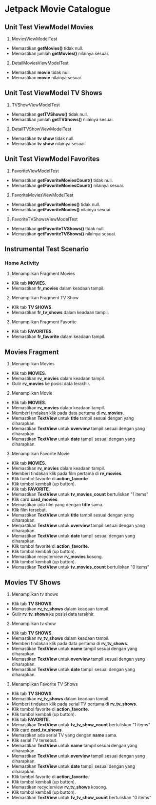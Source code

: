 # Jetpack Movie Catalogue

## Unit Test ViewModel Movies

1. MoviesViewModelTest
  - Memastikan **getMovies()** tidak null.
  - Memastikan jumlah **getMovies()** nilainya sesuai.
  
2. DetailMoviesViewModelTest
  - Memastikan **movie** tidak null.
  - Memastikan **movie** nilainya sesuai.
  
## Unit Test ViewModel TV Shows

1. TVShowViewModelTest
  - Memastikan **getTVShows()** tidak null.
  - Memastikan jumlah **getTVShows()** nilainya sesuai.
  
2. DetailTVShowViewModelTest
  - Memastikan **tv show** tidak null.
  - Memastikan **tv show** nilainya sesuai.

## Unit Test ViewModel Favorites

1. FavoriteViewModelTest
  - Memastikan **getFavoriteMoviesCount()** tidak null.
  - Memastikan **getFavoriteMoviesCount()** nilainya sesuai.
  
2. FavoriteMoviesViewModelTest
  - Memastikan **getFavoriteMovies()** tidak null.
  - Memastikan **getFavoriteMovies()** nilainya sesuai.
  
3. FavoriteTVShowsViewModelTest
  - Memastikan **getFavoriteTVShows()** tidak null.
  - Memastikan **getFavoriteTVShows()** nilainya sesuai.
  
## Instrumental Test Scenario

### Home Activity

1. Menampilkan Fragment Movies
  - Klik tab **MOVIES**.
  - Memastikan **fr_movies** dalam keadaan tampil.

2. Menampilkan Fragment TV Show
  - Klik tab **TV SHOWS**.
  - Memastikan **fr_tv_shows** dalam keadaan tampil.
  
3. Menampilkan Fragment Favorite
  - Klik tab **FAVORITES**.
  - Memastikan **fr_favorite** dalam keadaan tampil. 

## Movies Fragment

1. Menampilkan Movies
  - Klik tab **MOVIES**.
  - Memastikan **rv_movies** dalam keadaan tampil.
  - Gulir **rv_movies** ke posisi data terakhir.
  
2. Menampilkan Movie
  - Klik tab **MOVIES**.
  - Memastikan **rv_movies** dalam keadaan tampil.
  - Memberi tindakan klik pada data pertama di **rv_movies**.
  - Memastikan **TextView** untuk **title** tampil sesuai dengan yang diharapkan.
  - Memastikan **TextView** untuk **overview** tampil sesuai dengan yang diharapkan.
  - Memastikan **TextView** untuk **date** tampil sesuai dengan yang diharapkan.
  
3. Menampilkan Favorite Movie
  - Klik tab **MOVIES**.
  - Memastikan **rv_movies** dalam keadaan tampil.
  - Memberi tindakan klik pada film pertama di **rv_movies**.
  - Klik tombol favorite di **action_favorite**.
  - Klik tombol kembali (up button).
  - Klik tab **FAVORITE**.
  - Memastikan **TextView** untuk **tv_movies_count** bertuliskan "1 items"
  - Klik card **card_movies**.
  - Memastikan ada film yang dengan **title** sama.
  - Klik film tersebut.
  - Memastikan **TextView** untuk **title** tampil sesuai dengan yang diharapkan.
  - Memastikan **TextView** untuk **overview** tampil sesuai dengan yang diharapkan.
  - Memastikan **TextView** untuk **date** tampil sesuai dengan yang diharapkan.
  - Klik tombol favorite di **action_favorite**.
  - Klik tombol kembali (up button).
  - Memastikan recyclerview **rv_movies** kosong.
  - Klik tombol kembali (up button).
  - Memastikan **TextView** untuk **tv_movies_count** bertuliskan "0 items"
  
## Movies TV Shows

1. Menampilkan tv shows
  - Klik tab **TV SHOWS**.
  - Memastikan **rv_tv_shows** dalam keadaan tampil.
  - Gulir **rv_tv_shows** ke posisi data terakhir.
  
2. Menampilkan tv show
  - Klik tab **TV SHOWS**.
  - Memastikan **rv_tv_shows** dalam keadaan tampil.
  - Memberi tindakan klik pada data pertama di **rv_tv_shows**.
  - Memastikan **TextView** untuk **name** tampil sesuai dengan yang diharapkan.
  - Memastikan **TextView** untuk **overview** tampil sesuai dengan yang diharapkan.
  - Memastikan **TextView** untuk **date** tampil sesuai dengan yang diharapkan.
  
3. Menampilkan Favorite TV Shows
  - Klik tab **TV SHOWS**.
  - Memastikan **rv_tv_shows** dalam keadaan tampil.
  - Memberi tindakan klik pada serial TV pertama di **rv_tv_shows**.
  - Klik tombol favorite di **action_favorite**.
  - Klik tombol kembali (up button).
  - Klik tab **FAVORITE**.
  - Memastikan **TextView** untuk **tv_tv_show_count** bertuliskan "1 items"
  - Klik card **card_tv_shows**.
  - Memastikan ada serial TV yang dengan **name** sama.
  - Klik serial TV tersebut.
  - Memastikan **TextView** untuk **name** tampil sesuai dengan yang diharapkan.
  - Memastikan **TextView** untuk **overview** tampil sesuai dengan yang diharapkan.
  - Memastikan **TextView** untuk **date** tampil sesuai dengan yang diharapkan.
  - Klik tombol favorite di **action_favorite**.
  - Klik tombol kembali (up button).
  - Memastikan recyclerview **rv_tv_shows** kosong.
  - Klik tombol kembali (up button).
  - Memastikan **TextView** untuk **tv_tv_show_count** bertuliskan "0 items"
  
